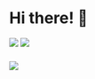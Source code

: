 # Hi there! 👋 
[<img src='https://img.shields.io/badge/thesatoko-%235865F2?style=flat&logo=discord&logoColor=%235865F2&label=Contact%20me&labelColor=lightblue' />](https://discord.com/users/491973404434628617) [<img src='https://img.shields.io/badge/thesatoko-blue?style=flat&logo=telegram&logoColor=%2326A5E4&label=Business%20enquiries%20only&labelColor=lightblue' />](https://t.me/thesatoko) 
###
![](https://komarev.com/ghpvc/?username=thesatoko&color=grey&style=flat&label=Views) <!-- My private discord -- discord.gg/6QKDThJtNY -->
